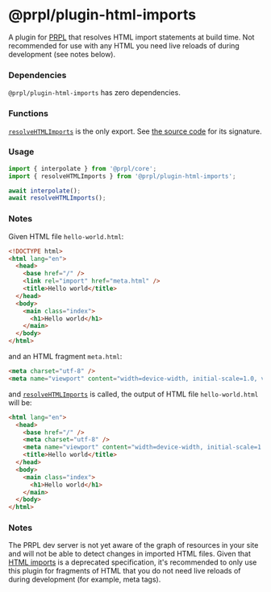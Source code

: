 # @prpl/plugin-html-imports

A plugin for [PRPL](https://github.com/tyhopp/prpl) that resolves HTML import statements at build time. Not recommended for use with any HTML you need live reloads of during development (see notes below).

### Dependencies

`@prpl/plugin-html-imports` has zero dependencies.

### Functions

[`resolveHTMLImports`](src/index.ts) is the only export. See [the source code](src/index.ts) for its signature.

### Usage

```javascript
import { interpolate } from '@prpl/core';
import { resolveHTMLImports } from '@prpl/plugin-html-imports';

await interpolate();
await resolveHTMLImports();
```

### Notes

Given HTML file `hello-world.html`:

```html
<!DOCTYPE html>
<html lang="en">
  <head>
    <base href="/" />
    <link rel="import" href="meta.html" />
    <title>Hello world</title>
  </head>
  <body>
    <main class="index">
      <h1>Hello world</h1>
    </main>
  </body>
</html>
```

and an HTML fragment `meta.html`:

```html
<meta charset="utf-8" />
<meta name="viewport" content="width=device-width, initial-scale=1.0, viewport-fit=cover" />
```

and [`resolveHTMLImports`](src/index.ts) is called, the output of HTML file `hello-world.html` will be:

```html
<html lang="en">
  <head>
    <base href="/" />
    <meta charset="utf-8" />
    <meta name="viewport" content="width=device-width, initial-scale=1.0, viewport-fit=cover" />
    <title>Hello world</title>
  </head>
  <body>
    <main class="index">
      <h1>Hello world</h1>
    </main>
  </body>
</html>
```

### Notes

The PRPL dev server is not yet aware of the graph of resources in your site and will not be able to detect changes in imported HTML files. Given that [HTML imports](https://caniuse.com/?search=html%20import) is a deprecated specification, it's recommended to only use this plugin for fragments of HTML that you do not need live reloads of during development (for example, meta tags).